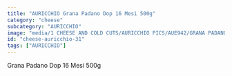```yaml
---
title: "AURICCHIO Grana Padano Dop 16 Mesi 500g"
category: "cheese"
subcategory: "AURICCHIO"
image: "media/1 CHEESE AND COLD CUTS/AURICCHIO PICS/AUE942/GRANA PADANO DOP 16 mesi - 500g.jpg"
id: "cheese-auricchio-31"
tags: ["AURICCHIO"]
---
```


Grana Padano Dop 16 Mesi 500g
